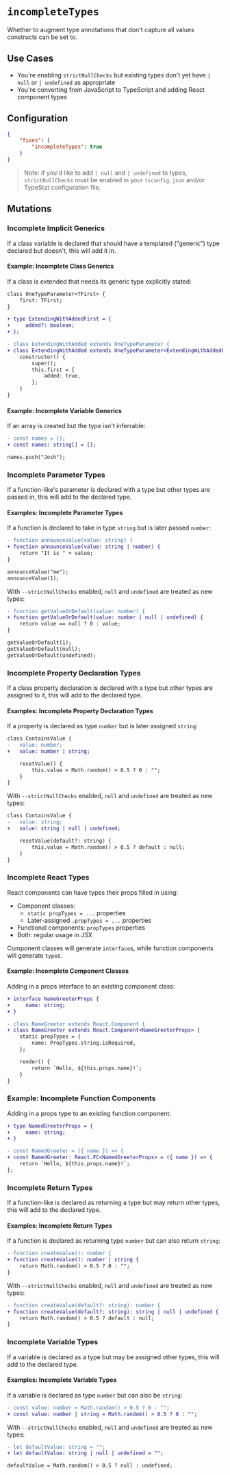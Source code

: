 # `incompleteTypes`

Whether to augment type annotations that don't capture all values constructs can be set to.

## Use Cases

* You're enabling `strictNullChecks` but existing types don't yet have `| null` or `| undefined` as appropriate
* You're converting from JavaScript to TypeScript and adding React component types

## Configuration

```json
{
    "fixes": {
        "incompleteTypes": true
    }
}
```

> Note: if you'd like to add `| null` and `| undefined` to types, `strictNullChecks` must be enabled in your `tsconfig.json` and/or TypeStat configuration file.

## Mutations

### Incomplete Implicit Generics

If a class variable is declared that should have a templated ("generic") type declared but doesn't, this will add it in.

#### Example: Incomplete Class Generics

If a class is extended that needs its generic type explicitly stated:

```diff
class OneTypeParameter<TFirst> {
    first: TFirst;
}

+ type ExtendingWithAddedFirst = {
+     added?: boolean;
+ };

- class ExtendingWithAdded extends OneTypeParameter {
+ class ExtendingWithAdded extends OneTypeParameter<ExtendingWithAddedFirst> {
    constructor() {
        super();
        this.first = {
            added: true,
        };
    }
}
```

#### Example: Incomplete Variable Generics

If an array is created but the type isn't inferrable:

```diff
- const names = [];
+ const names: string[] = [];

names.push("Josh");
```

### Incomplete Parameter Types

If a function-like's parameter is declared with a type but other types are passed in, this will add to the declared type.

#### Examples: Incomplete Parameter Types

If a function is declared to take in type `string` but is later passed `number`:

```diff
- function announceValue(value: string) {
+ function announceValue(value: string | number) {
    return "It is " + value;
}

announceValue("me");
announceValue(1);
```

With `--strictNullChecks` enabled, `null` and `undefined` are treated as new types:

```diff
- function getValueOrDefault(value: number) {
+ function getValueOrDefault(value: number | null | undefined) {
    return value == null ? 0 : value;
}

getValueOrDefault(1);
getValueOrDefault(null);
getValueOrDefault(undefined);
```

### Incomplete Property Declaration Types

If a class property declaration is declared with a type but other types are assigned to it, this will add to the declared type.

#### Examples: Incomplete Property Declaration Types

If a property is declared as type `number` but is later assigned `string`:

```diff
class ContainsValue {
-   value: number;
+   value: number | string;

    resetValue() {
        this.value = Math.random() > 0.5 ? 0 : "";
    }
}
```

With `--strictNullChecks` enabled, `null` and `undefined` are treated as new types:

```diff
class ContainsValue {
-   value: string;
+   value: string | null | undefined;

    resetValue(default?: string) {
        this.value = Math.random() > 0.5 ? default : null;
    }
}
```

### Incomplete React Types

React components can have types their props filled in using:

* Component classes:
  * `static propTypes = ...` properties
  * Later-assigned `.propTypes = ...` properties
* Functional components: `propTypes` properties
* Both: regular usage in JSX

Component classes will generate `interface`s, while function components will generate `type`s.

#### Example: Incomplete Component Classes

Adding in a props interface to an existing component class:

```diff
+ interface NameGreeterProps {
+     name: string;
+ }

- class NameGreeter extends React.Component {
+ class NameGreeter extends React.Component<NameGreeterProps> {
    static propTypes = {
        name: PropTypes.string.isRequired,
    };

    render() {
        return `Hello, ${this.props.name}!`;
    }
}
```

### Example: Incomplete Function Components

Adding in a props type to an existing function component:

```diff
+ type NamedGreeterProps = {
+     name: string;
+ }

- const NamedGreeter = ({ name }) => {
+ const NamedGreeter: React.FC<NamedGreeterProps> = ({ name }) => {
    return `Hello, ${this.props.name}!`;
};
```

### Incomplete Return Types

If a function-like is declared as returning a type but may return other types, this will add to the declared type.

#### Examples: Incomplete Return Types

If a function is declared as returning type `number` but can also return `string`:

```diff
- function createValue(): number {
+ function createValue(): number | string {
    return Math.random() > 0.5 ? 0 : "";
}
```

With `--strictNullChecks` enabled, `null` and `undefined` are treated as new types:

```diff
- function createValue(default?: string): number {
+ function createValue(default?: string): string | null | undefined {
    return Math.random() > 0.5 ? default : null;
}
```

### Incomplete Variable Types

If a variable is declared as a type but may be assigned other types, this will add to the declared type.

#### Examples: Incomplete Variable Types

If a variable is declared as type `number` but can also be `string`:

```diff
- const value: number = Math.random() > 0.5 ? 0 : "";
+ const value: number | string = Math.random() > 0.5 ? 0 : "";
```

With `--strictNullChecks` enabled, `null` and `undefined` are treated as new types:

```diff
- let defaultValue: string = "";
+ let defaultValue: string | null | undefined = "";

defaultValue = Math.random() > 0.5 ? null : undefined;
```
